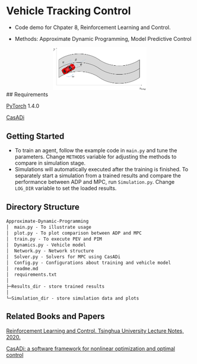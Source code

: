 # Vehicle Tracking Control

- Code demo for Chpater 8, Reinforcement Learning and Control.

- Methods: Approximate Dynamic Programming, Model Predictive Control

<div align=center>
<img src="road.png" width = 50%/>
</div>
## Requirements

[PyTorch](https://pytorch.org/get-started/previous-versions/)  1.4.0

[CasADi](https://web.casadi.org/get/)


## Getting Started

- To train an agent, follow the example code in `main.py` and tune the parameters. Change `METHODS` variable for adjusting the methods to compare in simulation stage.
- Simulations will automatically executed after the training is finished. To separately start a simulation from a trained results and compare the performance between ADP and MPC, run `Simulation.py`. Change `LOG_DIR` variable to set the loaded results.

## Directory Structure

```
Approximate-Dynamic-Programming
│  main.py - To illustrate usage
│  plot.py - To plot comparison between ADP and MPC
│  train.py - To execute PEV and PIM
│  Dynamics.py - Vehicle model
│  Network.py - Network structure
│  Solver.py - Solvers for MPC using CasADi
│  Config.py - Configurations about training and vehicle model
│  readme.md
│  requirements.txt
│
├─Results_dir - store trained results
│     
└─Simulation_dir - store simulation data and plots

```
## Related Books and Papers
[Reinforcement Learning and Control. Tsinghua University
Lecture Notes, 2020.](http://www.idlab-tsinghua.com/thulab/labweb/publications.html?typeId=3&_types)

[CasADi: a software framework for nonlinear optimization and optimal control](https://link.springer.com/article/10.1007/s12532-018-0139-4)



